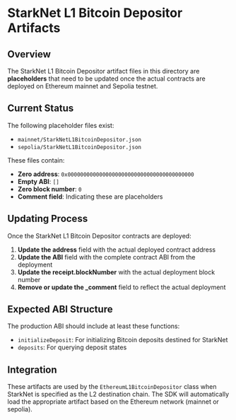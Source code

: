 # StarkNet L1 Bitcoin Depositor Artifacts

## Overview

The StarkNet L1 Bitcoin Depositor artifact files in this directory are **placeholders** that need to be updated once the actual contracts are deployed on Ethereum mainnet and Sepolia testnet.

## Current Status

The following placeholder files exist:
- `mainnet/StarkNetL1BitcoinDepositor.json`
- `sepolia/StarkNetL1BitcoinDepositor.json`

These files contain:
- **Zero address**: `0x0000000000000000000000000000000000000000`
- **Empty ABI**: `[]`
- **Zero block number**: `0`
- **Comment field**: Indicating these are placeholders

## Updating Process

Once the StarkNet L1 Bitcoin Depositor contracts are deployed:

1. **Update the address** field with the actual deployed contract address
2. **Update the ABI** field with the complete contract ABI from the deployment
3. **Update the receipt.blockNumber** with the actual deployment block number
4. **Remove or update the _comment** field to reflect the actual deployment

## Expected ABI Structure

The production ABI should include at least these functions:
- `initializeDeposit`: For initializing Bitcoin deposits destined for StarkNet
- `deposits`: For querying deposit states

## Integration

These artifacts are used by the `EthereumL1BitcoinDepositor` class when StarkNet is specified as the L2 destination chain. The SDK will automatically load the appropriate artifact based on the Ethereum network (mainnet or sepolia).
